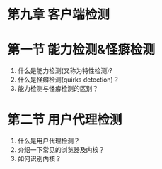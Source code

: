 # 第九章 客户端检测

# 第一节 能力检测&怪癖检测 
  1. 什么是能力检测(又称为特性检测)?   
  2. 什么是怪癖检测(quirks detection)？  
  3. 能力检测与怪癖检测的区别？  
  
# 第二节 用户代理检测
  1. 什么是用户代理检测？  
  2. 介绍一下常见的浏览器及内核？  
  3. 如何识别内核？  
